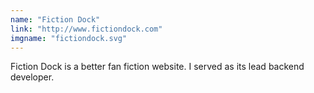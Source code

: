 ```yaml
---
name: "Fiction Dock"
link: "http://www.fictiondock.com"
imgname: "fictiondock.svg"
---
```


Fiction Dock is a better fan fiction website.
I served as its lead backend developer.
